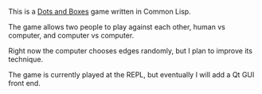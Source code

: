 This is a [Dots and Boxes](https://en.wikipedia.org/wiki/Dots_and_Boxes) game written in Common Lisp.

The game allows two people to play against each other, human vs computer, and computer vs computer.

Right now the computer chooses edges randomly, but I plan to improve its technique.

The game is currently played at the REPL, but eventually I will add a Qt GUI front end.
